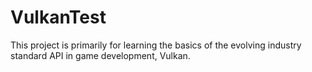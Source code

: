 # VulkanTest
This project is primarily for learning the basics of the evolving industry standard API in game development, Vulkan.
